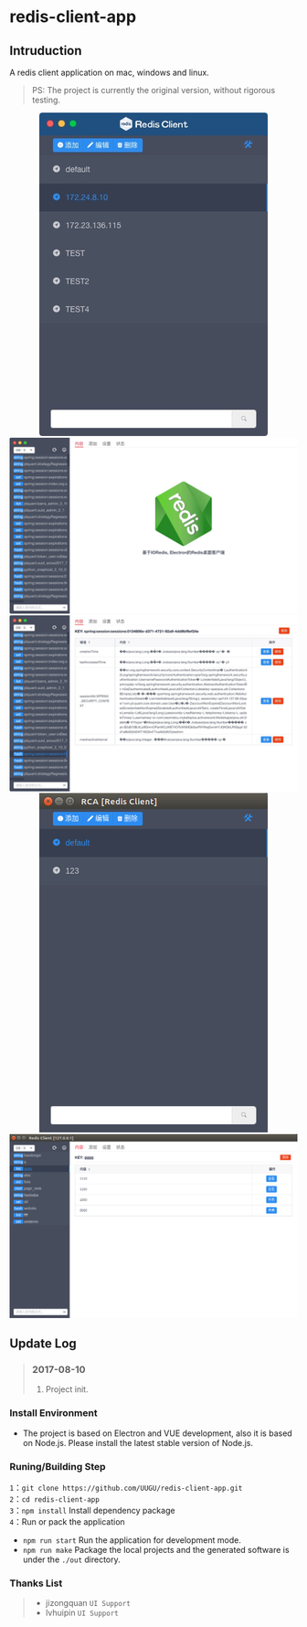 # redis-client-app

## Intruduction

A redis client application on mac, windows and linux.

> PS: The project is currently the original version, without rigorous testing.

<div align=center> 
<img src="./screenshots/main.png" alt="Mac版主界面"/> 
<img src="./screenshots/submain-mac-1.png" alt="Mac版子界面"/>
<img src="./screenshots/submain-mac-2.png" alt="Mac版子界面"/>
<img src="./screenshots/main-linux.png" alt="Linux版主界面"/>
<img src="./screenshots/submain-linux.png" alt="Linux版子界面"/>
</div>

<!-- ![screenshot1](./screenshots/main.png)
![screenshot2](./screenshots/submain-mac-1.png)
![screenshot3](./screenshots/main-linux.png) -->

## Update Log

>### 2017-08-10
>
> 1. Project init.


### Install Environment
* The project is based on Electron and VUE development, also it is based on Node.js. Please install the latest stable version of Node.js.

### Runing/Building Step

`1`：`git clone https://github.com/UUGU/redis-client-app.git`   
`2`：`cd redis-client-app`   
`3`：`npm install` Install dependency package  
`4`：Run or pack the application
* `npm run start` Run the application for development mode.
* `npm run make` Package the local projects and the generated software is under the `./out` directory.

### Thanks List
> * jizongquan `UI Support`
> * lvhuipin `UI Support`